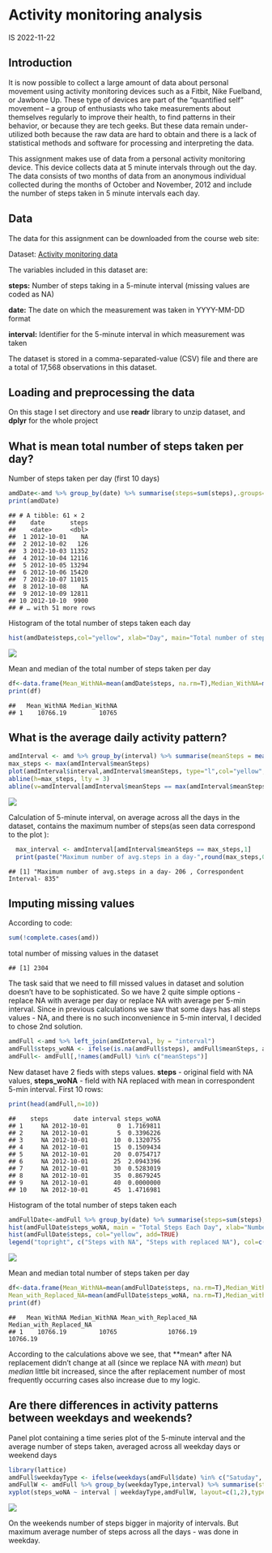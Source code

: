 Activity monitoring analysis
================
IS
2022-11-22

## Introduction

It is now possible to collect a large amount of data about personal
movement using activity monitoring devices such as a Fitbit, Nike
Fuelband, or Jawbone Up. These type of devices are part of the
“quantified self” movement – a group of enthusiasts who take
measurements about themselves regularly to improve their health, to find
patterns in their behavior, or because they are tech geeks. But these
data remain under-utilized both because the raw data are hard to obtain
and there is a lack of statistical methods and software for processing
and interpreting the data.

This assignment makes use of data from a personal activity monitoring
device. This device collects data at 5 minute intervals through out the
day. The data consists of two months of data from an anonymous
individual collected during the months of October and November, 2012 and
include the number of steps taken in 5 minute intervals each day.

## Data

The data for this assignment can be downloaded from the course web site:

Dataset: [Activity monitoring
data](https://d396qusza40orc.cloudfront.net/repdata%2Fdata%2Factivity.zip)

The variables included in this dataset are:

**steps:** Number of steps taking in a 5-minute interval (missing values
are coded as NA)

**date:** The date on which the measurement was taken in YYYY-MM-DD
format

**interval:** Identifier for the 5-minute interval in which measurement
was taken

The dataset is stored in a comma-separated-value (CSV) file and there
are a total of 17,568 observations in this dataset.

## Loading and preprocessing the data

On this stage I set directory and use **readr** library to unzip
dataset, and **dplyr** for the whole project

## What is mean total number of steps taken per day?

Number of steps taken per day (first 10 days)

``` r
amdDate<-amd %>% group_by(date) %>% summarise(steps=sum(steps),.groups='drop')
print(amdDate)
```

    ## # A tibble: 61 × 2
    ##    date       steps
    ##    <date>     <dbl>
    ##  1 2012-10-01    NA
    ##  2 2012-10-02   126
    ##  3 2012-10-03 11352
    ##  4 2012-10-04 12116
    ##  5 2012-10-05 13294
    ##  6 2012-10-06 15420
    ##  7 2012-10-07 11015
    ##  8 2012-10-08    NA
    ##  9 2012-10-09 12811
    ## 10 2012-10-10  9900
    ## # … with 51 more rows

Histogram of the total number of steps taken each day

``` r
hist(amdDate$steps,col="yellow", xlab="Day", main="Total number of steps taken each day")
```

![](Figs/unnamed-chunk-3-1.png)<!-- -->

Mean and median of the total number of steps taken per day

``` r
df<-data.frame(Mean_WithNA=mean(amdDate$steps, na.rm=T),Median_WithNA=median(amdDate$steps, na.rm=T))
print(df)
```

    ##   Mean_WithNA Median_WithNA
    ## 1    10766.19         10765

## What is the average daily activity pattern?

``` r
amdInterval <- amd %>% group_by(interval) %>% summarise(meanSteps = mean(steps, na.rm = TRUE))
max_steps <- max(amdInterval$meanSteps)
plot(amdInterval$interval,amdInterval$meanSteps, type="l",col="yellow", xlab="5-minute interval",ylab="Average number of taken steps", main="Average daily activity")
abline(h=max_steps, lty = 3)
abline(v=amdInterval[amdInterval$meanSteps == max(amdInterval$meanSteps),1],lty = 3)
```

![](Figs/unnamed-chunk-5-1.png)<!-- -->

Calculation of 5-minute interval, on average across all the days in the
dataset, contains the maximum number of steps(as seen data correspond to
the plot ):

``` r
  max_interval <- amdInterval[amdInterval$meanSteps == max_steps,1]
  print(paste("Maximum number of avg.steps in a day-",round(max_steps,0), ", Correspondent Interval-",max_interval))
```

    ## [1] "Maximum number of avg.steps in a day- 206 , Correspondent Interval- 835"

## Imputing missing values

According to code:

``` r
sum(!complete.cases(amd))
```

total number of missing values in the dataset

    ## [1] 2304

The task said that we need to fill missed values in dataset and solution
doesn’t have to be sophisticated. So we have 2 quite simple options -
replace NA with average per day or replace NA with average per 5-min
interval. Since in previous calculations we saw that some days has all
steps values - NA, and there is no such inconvenience in 5-min interval,
I decided to chose 2nd solution.

``` r
amdFull <-amd %>% left_join(amdInterval, by = "interval")
amdFull$steps_woNA <- ifelse(is.na(amdFull$steps), amdFull$meanSteps, amdFull$steps)
amdFull<- amdFull[,!names(amdFull) %in% c("meanSteps")]
```

New dataset have 2 fieds with steps values. **steps** - original field
with NA values, **steps_woNA** - field with NA replaced with mean in
correspondent 5-min interval. First 10 rows:

``` r
print(head(amdFull,n=10))
```

    ##    steps       date interval steps_woNA
    ## 1     NA 2012-10-01        0  1.7169811
    ## 2     NA 2012-10-01        5  0.3396226
    ## 3     NA 2012-10-01       10  0.1320755
    ## 4     NA 2012-10-01       15  0.1509434
    ## 5     NA 2012-10-01       20  0.0754717
    ## 6     NA 2012-10-01       25  2.0943396
    ## 7     NA 2012-10-01       30  0.5283019
    ## 8     NA 2012-10-01       35  0.8679245
    ## 9     NA 2012-10-01       40  0.0000000
    ## 10    NA 2012-10-01       45  1.4716981

Histogram of the total number of steps taken each

``` r
amdFullDate<-amdFull %>% group_by(date) %>% summarise(steps=sum(steps),steps_woNA=sum(steps_woNA),.groups='drop')
hist(amdFullDate$steps_woNA, main = "Total Steps Each Day", xlab="Number of Steps", col="blue")
hist(amdFullDate$steps, col="yellow", add=TRUE)
legend("topright", c("Steps with NA", "Steps with replaced NA"), col=c("yellow", "blue"), lwd=8, cex=0.8)
```

![](Figs/unnamed-chunk-11-1.png)<!-- -->

Mean and median total number of steps taken per day

``` r
df<-data.frame(Mean_WithNA=mean(amdFullDate$steps, na.rm=T),Median_WithNA=median(amdFullDate$steps, na.rm=T), 
Mean_with_Replaced_NA=mean(amdFullDate$steps_woNA, na.rm=T),Median_with_Replaced_NA=median(amdFullDate$steps_woNA, na.rm=T))
print(df)
```

    ##   Mean_WithNA Median_WithNA Mean_with_Replaced_NA Median_with_Replaced_NA
    ## 1    10766.19         10765              10766.19                10766.19

According to the calculations above we see, that \*\*mean\* after NA
replacement didn’t change at all (since we replace NA with *mean*) but
*median* little bit increased, since the after replacement number of
most frequently occurring cases also increase due to my logic.

## Are there differences in activity patterns between weekdays and weekends?

Panel plot containing a time series plot of the 5-minute interval and
the average number of steps taken, averaged across all weekday days or
weekend days

``` r
library(lattice)
amdFull$weekdayType <- ifelse(weekdays(amdFull$date) %in% c("Satuday", "Sunday"),"weekend", "weekday")
amdFullW <- amdFull %>% group_by(weekdayType,interval) %>% summarise(steps_woNA = mean(steps_woNA, na.rm = TRUE),.groups='drop')
xyplot(steps_woNA ~ interval | weekdayType,amdFullW, layout=c(1,2),type="l")
```

![](Figs/unnamed-chunk-13-1.png)<!-- -->

On the weekends number of steps bigger in majority of intervals. But
maximum average number of steps across all the days - was done in
weekday.
